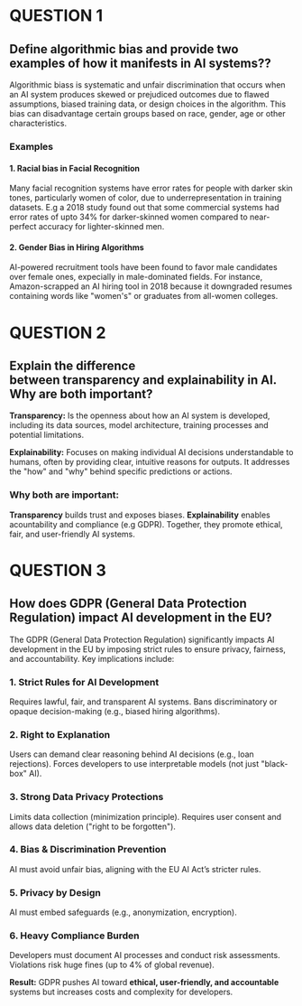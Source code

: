 # QUESTION 1
## Define algorithmic bias and provide two examples of how it manifests in AI systems??
Algorithmic biass is systematic and unfair discrimination that occurs when an AI system produces skewed or prejudiced outcomes due to flawed assumptions, biased training data, or design choices in the algorithm. This bias can disadvantage certain groups based on race, gender, age or other characteristics.

### Examples
#### 1. Racial bias in Facial Recognition
Many facial recognition systems have error rates for people with darker skin tones, particularly women of color, due to underrepresentation in training datasets. E.g a 2018 study found out that some commercial systems had error rates of upto 34% for darker-skinned women compared to near-perfect accuracy for lighter-skinned men.

#### 2. Gender Bias in Hiring Algorithms
AI-powered recruitment tools have been found to favor male candidates over female ones, expecially in male-dominated fields. For instance, Amazon-scrapped an AI hiring tool in 2018 because it downgraded resumes containing words like "women's" or graduates from all-women colleges.

# QUESTION 2
## Explain the difference between transparency and explainability in AI. Why are both important?
**Transparency:** Is the openness about how an AI system is developed, including its data sources, model architecture, training processes and potential limitations.

**Explainability:** Focuses on making individual AI decisions understandable to humans, often by providing clear, intuitive reasons for outputs. It addresses the "how" and "why" behind specific predictions or actions.

### Why both are important:
**Transparency** builds trust and exposes biases.
**Explainability** enables acountability and compliance (e.g GDPR).
Together, they promote ethical, fair, and user-friendly AI systems.


# QUESTION 3
## How does GDPR (General Data Protection Regulation) impact AI development in the EU?

The GDPR (General Data Protection Regulation) significantly impacts AI development in the EU by imposing strict rules to ensure privacy, fairness, and accountability. Key implications include:

### 1. Strict Rules for AI Development
Requires lawful, fair, and transparent AI systems.
Bans discriminatory or opaque decision-making (e.g., biased hiring algorithms).

### 2. Right to Explanation
Users can demand clear reasoning behind AI decisions (e.g., loan rejections).
Forces developers to use interpretable models (not just "black-box" AI).

### 3. Strong Data Privacy Protections
Limits data collection (minimization principle).
Requires user consent and allows data deletion ("right to be forgotten").

### 4. Bias & Discrimination Prevention
AI must avoid unfair bias, aligning with the EU AI Act’s stricter rules.

### 5. Privacy by Design
AI must embed safeguards (e.g., anonymization, encryption).

### 6. Heavy Compliance Burden
Developers must document AI processes and conduct risk assessments.
Violations risk huge fines (up to 4% of global revenue).


**Result:** GDPR pushes AI toward **ethical, user-friendly, and accountable** systems but increases costs and complexity for developers.